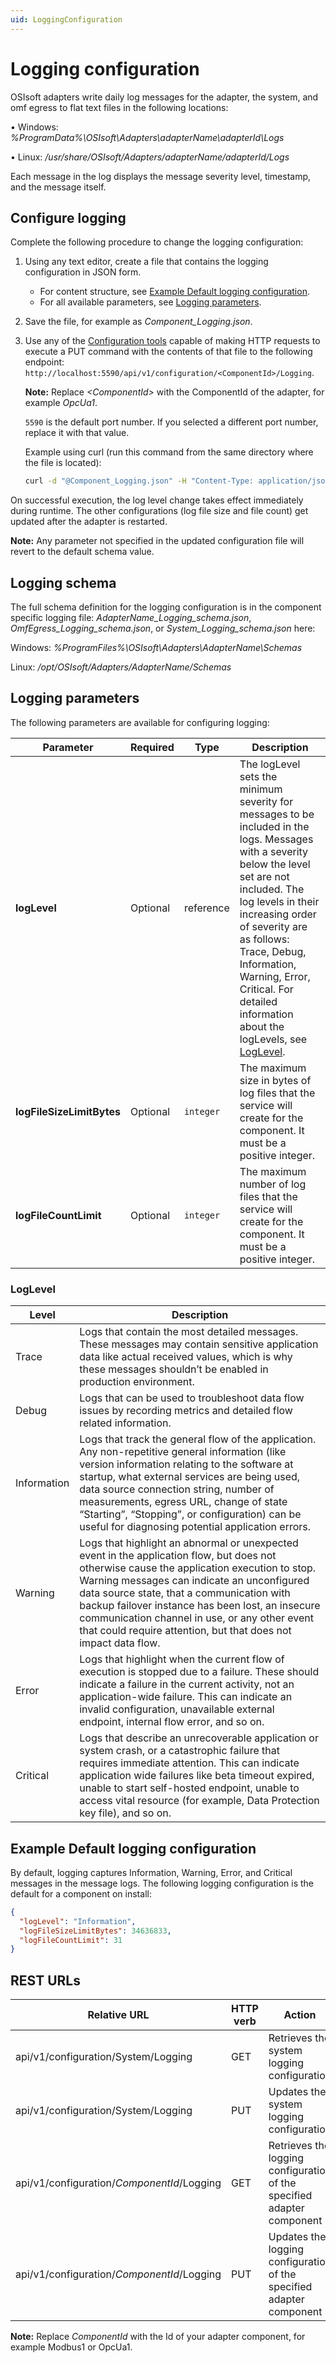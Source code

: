 ```yaml
---
uid: LoggingConfiguration
---
```


# Logging configuration

OSIsoft adapters write daily log messages for the adapter, the system, and omf egress to flat text files in the following locations:

• Windows: *%ProgramData%\OSIsoft\Adapters\adapterName\adapterId\Logs*

• Linux: */usr/share/OSIsoft/Adapters/adapterName/adapterId/Logs*

Each message in the log displays the message severity level, timestamp, and the message itself.

## Configure logging

Complete the following procedure to change the logging configuration: 

1. Using any text editor, create a file that contains the logging configuration in JSON form.
    - For content structure, see [Example Default logging configuration](#example-default-logging-configuration).
    - For all available parameters, see [Logging parameters](#logging-parameters).
 
2. Save the file, for example as *Component_Logging.json*.

3. Use any of the [Configuration tools](xref:ConfigurationTools) capable of making HTTP requests to execute a PUT command with the contents of that file to the following endpoint: `http://localhost:5590/api/v1/configuration/<ComponentId>/Logging`.

    **Note:**  Replace _&lt;ComponentId&gt;_ with the ComponentId of the adapter, for example _OpcUa1_.
        
    `5590` is the default port number. If you selected a different port number, replace it with that value.

    Example using curl (run this command from the same directory where the file is located):

    ```bash
    curl -d "@Component_Logging.json" -H "Content-Type: application/json" -X PUT "http://localhost:5590/api/v1/configuration/<ComponentId>/Logging"
    ```
    
On successful execution, the log level change takes effect immediately during runtime. The other configurations (log file size and file count) get updated after the adapter is restarted. 

**Note:**  Any parameter not specified in the updated configuration file will revert to the default schema value.

## Logging schema

The full schema definition for the logging configuration is in the component specific logging file: _AdapterName_Logging_schema.json_, _OmfEgress_Logging_schema.json_, or _System_Logging_schema.json_ here:

Windows: *%ProgramFiles%\OSIsoft\Adapters\AdapterName\Schemas*

Linux: */opt/OSIsoft/Adapters/AdapterName/Schemas*

## Logging parameters

The following parameters are available for configuring logging:

| Parameter                | Required | Type      | Description |
| ------------------------ | -------- | --------- | ----------- |
|**logLevel**              | Optional | reference | The logLevel sets the minimum severity for messages to be included in the logs. Messages with a severity below the level set are not included. The log levels in their increasing order of severity are as follows: Trace, Debug, Information, Warning, Error, Critical. For detailed information about the logLevels, see [LogLevel](#loglevel). |
|**logFileSizeLimitBytes** | Optional | `integer` | The maximum size in bytes of log files that the service will create for the component. It must be a positive integer.|
|**logFileCountLimit**     | Optional | `integer` | The maximum number of log files that the service will create for the component. It must be a positive integer.|

### LogLevel

| Level       | Description                         |
|-------------|-------------------------------------|
| Trace         | Logs that contain the most detailed messages. These messages may contain sensitive application data like actual received values, which is why these messages shouldn’t be enabled in production environment. |
| Debug | Logs that can be used to troubleshoot data flow issues by recording metrics and detailed flow related information. |
| Information | Logs that track the general flow of the application. Any non-repetitive general information (like version information relating to the software at startup, what external services are being used, data source connection string, number of measurements, egress URL, change of state “Starting”, “Stopping”, or configuration) can be useful for diagnosing potential application errors.  |
| Warning | Logs that highlight an abnormal or unexpected event in the application flow, but does not otherwise cause the application execution to stop. Warning messages can indicate an unconfigured data source state, that a communication with backup failover instance has been lost, an insecure communication channel in use, or any other event that could require attention, but that does not impact data flow. |
| Error | Logs that highlight when the current flow of execution is stopped due to a failure. These should indicate a failure in the current activity, not an application-wide failure. This can indicate an invalid configuration, unavailable external endpoint, internal flow error, and so on.|
| Critical | Logs that describe an unrecoverable application or system crash, or a catastrophic failure that requires immediate attention. This can indicate application wide failures like beta timeout expired, unable to start self-hosted endpoint, unable to access vital resource (for example, Data Protection key file), and so on. |


## Example Default logging configuration

By default, logging captures Information, Warning, Error, and Critical messages in the message logs.
The following logging configuration is the default for a component on install:

```json
{
  "logLevel": "Information",
  "logFileSizeLimitBytes": 34636833,
  "logFileCountLimit": 31   
}
```

## REST URLs

| Relative URL | HTTP verb | Action |
| ------------ | --------- | ------ |
| api/v1/configuration/System/Logging | GET | Retrieves the system logging configuration
| api/v1/configuration/System/Logging | PUT | Updates the system logging configuration 
| api/v1/configuration/_ComponentId_/Logging | GET | Retrieves the logging configuration of the specified adapter component
| api/v1/configuration/_ComponentId_/Logging | PUT | Updates the logging configuration of the specified adapter component

**Note:** Replace *ComponentId* with the Id of your adapter component, for example Modbus1 or OpcUa1.
